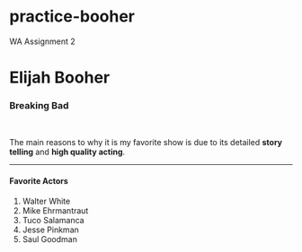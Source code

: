 # practice-booher
WA Assignment 2

# Elijah Booher
### Breaking Bad
<br>

The main reasons to why it is my favorite show is due to its detailed **story telling** and **high quality acting**.

---

#### Favorite Actors

1. Walter White
2. Mike Ehrmantraut
3. Tuco Salamanca
4. Jesse Pinkman
5. Saul Goodman
